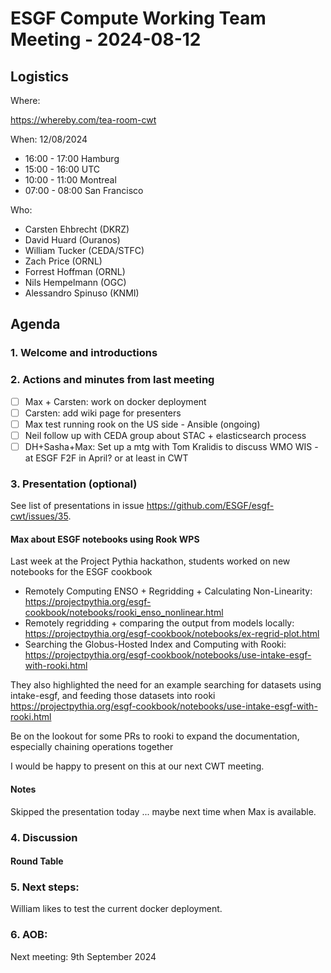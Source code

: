# ESGF Compute Working Team Meeting - 2024-08-12


## Logistics

Where:

https://whereby.com/tea-room-cwt

When:  12/08/2024

* 16:00 - 17:00 Hamburg
* 15:00 - 16:00 UTC
* 10:00 - 11:00 Montreal
* 07:00 - 08:00 San Francisco

Who:

- Carsten Ehbrecht (DKRZ)
- David Huard (Ouranos)
- William Tucker (CEDA/STFC)
- Zach Price (ORNL)
- Forrest Hoffman (ORNL)
- Nils Hempelmann (OGC)
- Alessandro Spinuso (KNMI)


## Agenda

### 1. Welcome and introductions

### 2. Actions and minutes from last meeting

- [ ] Max + Carsten: work on docker deployment
- [ ] Carsten: add wiki page for presenters
- [ ] Max test running rook on the US side - Ansible (ongoing)
- [ ] Neil follow up with CEDA group about STAC + elasticsearch process
- [ ] DH+Sasha+Max: Set up a mtg with Tom Kralidis to discuss WMO WIS - at ESGF F2F in April? or at least in CWT

### 3. Presentation (optional)

See list of presentations in issue https://github.com/ESGF/esgf-cwt/issues/35.

#### Max about ESGF notebooks using Rook WPS 

Last week at the Project Pythia hackathon, students worked on new notebooks for the ESGF cookbook
* Remotely Computing ENSO + Regridding + Calculating Non-Linearity: https://projectpythia.org/esgf-cookbook/notebooks/rooki_enso_nonlinear.html
* Remotely regridding + comparing the output from models locally: https://projectpythia.org/esgf-cookbook/notebooks/ex-regrid-plot.html
* Searching the Globus-Hosted Index and Computing with Rooki: https://projectpythia.org/esgf-cookbook/notebooks/use-intake-esgf-with-rooki.html

They also highlighted the need for an example searching for datasets using intake-esgf, and feeding those datasets into rooki
https://projectpythia.org/esgf-cookbook/notebooks/use-intake-esgf-with-rooki.html

Be on the lookout for some PRs to rooki to expand the documentation, especially chaining operations together 

I would be happy to present on this at our next CWT meeting.

#### Notes

Skipped the presentation today ... maybe next time when Max is available.


### 4. Discussion

#### Round Table




### 5. Next steps:

William likes to test the current docker deployment.

### 6. AOB:

Next meeting: 9th September 2024

